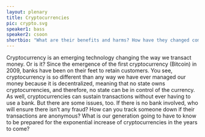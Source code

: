 ```yaml
---
layout: plenary
title: Cryptocurrencies
pic: crypto.svg
speaker1: bass
speaker2: csoon
shortbio: "What are their benefits and harms? How have they changed commerce and transactions? How are countries and central banks evolving and even switching to cryptocurrencies?"
---
```


Cryptocurrency is an emerging technology changing the way we transact money. Or is it? Since the emergence of the first cryptocurrency (Bitcoin) in 2009, banks have been on their feet to retain customers. You see, cryptocurrency is so different than any way we have ever managed our money because it is decentralized, meaning that no state owns cryptocurrencies, and therefore, no state can be in control of the currency. As well, cryptocurrencies can sustain transactions without ever having to use a bank. But there are some issues, too. If there is no bank involved, who will ensure there isn’t any fraud? How can you track someone down if their transactions are anonymous? What is our generation going to have to know to be prepared for the exponential increase of cryptocurrencies in the years to come?